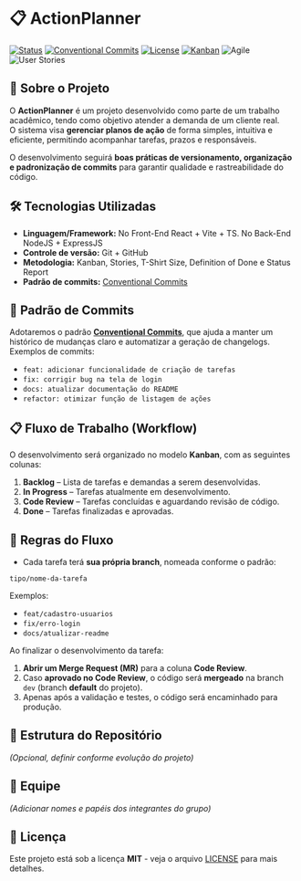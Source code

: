# 📋 ActionPlanner

[![Status](https://img.shields.io/badge/status-em%20desenvolvimento-yellow)](#)
[![Conventional Commits](https://img.shields.io/badge/commits-Conventional%20Commits-blue)](https://www.conventionalcommits.org/pt-br/v1.0.0/)
[![License](https://img.shields.io/badge/license-MIT-green)](#)
[![Kanban](https://img.shields.io/badge/Kanban-Organizado-orange)](#)
![Agile](https://img.shields.io/badge/Methodology-Agile-blue)
![User Stories](https://img.shields.io/badge/User%20Stories-Available-yellowgreen)

## 📖 Sobre o Projeto
O **ActionPlanner** é um projeto desenvolvido como parte de um trabalho acadêmico, tendo como objetivo atender a demanda de um cliente real.  
O sistema visa **gerenciar planos de ação** de forma simples, intuitiva e eficiente, permitindo acompanhar tarefas, prazos e responsáveis.  

O desenvolvimento seguirá **boas práticas de versionamento, organização e padronização de commits** para garantir qualidade e rastreabilidade do código.  

## 🛠️ Tecnologias Utilizadas
- **Linguagem/Framework:** No Front-End React + Vite + TS. No Back-End NodeJS + ExpressJS
- **Controle de versão:** Git + GitHub
- **Metodologia:** Kanban, Stories, T-Shirt Size, Definition of Done e Status Report
- **Padrão de commits:** [Conventional Commits](https://www.conventionalcommits.org/)

## 📌 Padrão de Commits
Adotaremos o padrão **[Conventional Commits](https://www.conventionalcommits.org/)**, que ajuda a manter um histórico de mudanças claro e automatizar a geração de changelogs.  
Exemplos de commits:
- `feat: adicionar funcionalidade de criação de tarefas`
- `fix: corrigir bug na tela de login`
- `docs: atualizar documentação do README`
- `refactor: otimizar função de listagem de ações`

## 📋 Fluxo de Trabalho (Workflow)

O desenvolvimento será organizado no modelo **Kanban**, com as seguintes colunas:

1. **Backlog** – Lista de tarefas e demandas a serem desenvolvidas.
2. **In Progress** – Tarefas atualmente em desenvolvimento.
3. **Code Review** – Tarefas concluídas e aguardando revisão de código.
4. **Done** – Tarefas finalizadas e aprovadas.

## 🔄 Regras do Fluxo

- Cada tarefa terá **sua própria branch**, nomeada conforme o padrão:

```tipo/nome-da-tarefa```

Exemplos:  
- `feat/cadastro-usuarios`
- `fix/erro-login`
- `docs/atualizar-readme`

Ao finalizar o desenvolvimento da tarefa:
1. **Abrir um Merge Request (MR)** para a coluna **Code Review**.
2. Caso **aprovado no Code Review**, o código será **mergeado** na branch `dev` (branch **default** do projeto).
3. Apenas após a validação e testes, o código será encaminhado para produção.

## 📂 Estrutura do Repositório
*(Opcional, definir conforme evolução do projeto)*

## 👥 Equipe
*(Adicionar nomes e papéis dos integrantes do grupo)*

## 📜 Licença
Este projeto está sob a licença **MIT** - veja o arquivo [LICENSE](LICENSE) para mais detalhes.